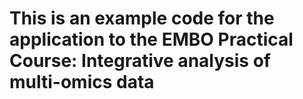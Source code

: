 # This is an example code for the application to the EMBO Practical Course: Integrative analysis of multi-omics data
